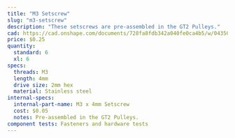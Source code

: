 ```yaml
---
title: "M3 Setscrew"
slug: "m3-setscrew"
description: "These setscrews are pre-assembled in the GT2 Pulleys."
cad: https://cad.onshape.com/documents/728fa8fdb342a040fe0ca4b5/w/0435033a7c78b02e71d0f721/e/c0d87c29e0931da84e8458e2?renderMode=0&uiState=6255c5ab46b4a5023f0a820d
price: $0.25
quantity:
  standard: 6
  xl: 6
specs:
  threads: M3
  length: 4mm
  drive size: 2mm hex
  material: Stainless steel
internal-specs:
  internal-part-name: M3 x 4mm Setscrew
  cost: $0.05
  notes: Pre-assembled in the GT2 Pulleys.
component tests: Fasteners and hardware tests
---
```

